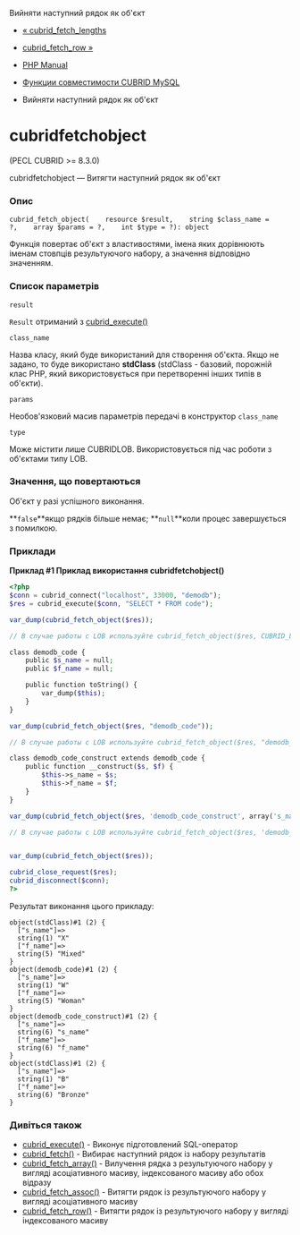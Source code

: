 Вийняти наступний рядок як об'єкт

-   [« cubrid\_fetch\_lengths](function.cubrid-fetch-lengths.html)
    
-   [cubrid\_fetch\_row »](function.cubrid-fetch-row.html)
    
-   [PHP Manual](index.html)
    
-   [Функции совместимости CUBRID MySQL](cubridmysql.cubrid.html)
    
-   Вийняти наступний рядок як об'єкт
    

# cubridfetchobject

(PECL CUBRID >= 8.3.0)

cubridfetchobject — Витягти наступний рядок як об'єкт

### Опис

```methodsynopsis
cubrid_fetch_object(    resource $result,    string $class_name = ?,    array $params = ?,    int $type = ?): object
```

Функція повертає об'єкт з властивостями, імена яких дорівнюють іменам стовпців результуючого набору, а значення відповідно значенням.

### Список параметрів

`result`

`Result` отриманий з [cubrid\_execute()](function.cubrid-execute.html)

`class_name`

Назва класу, який буде використаний для створення об'єкта. Якщо не задано, то буде використано **stdClass** (stdClass - базовий, порожній клас PHP, який використовується при перетворенні інших типів в об'єкти).

`params`

Необов'язковий масив параметрів передачі в конструктор `class_name`

`type`

Може містити лише CUBRIDLOB. Використовується під час роботи з об'єктами типу LOB.

### Значення, що повертаються

Об'єкт у разі успішного виконання.

**`false`**якщо рядків більше немає; **`null`**коли процес завершується з помилкою.

### Приклади

**Приклад #1 Приклад використання **cubridfetchobject()****

```php
<?php
$conn = cubrid_connect("localhost", 33000, "demodb");
$res = cubrid_execute($conn, "SELECT * FROM code");

var_dump(cubrid_fetch_object($res));

// В случае работы с LOB используйте cubrid_fetch_object($res, CUBRID_LOB)

class demodb_code {
    public $s_name = null;
    public $f_name = null;

    public function toString() {
        var_dump($this);
    }
}

var_dump(cubrid_fetch_object($res, "demodb_code"));

// В случае работы с LOB используйте cubrid_fetch_object($res, "demodb_code", CUBRID_LOB)

class demodb_code_construct extends demodb_code {
    public function __construct($s, $f) {
        $this->s_name = $s;
        $this->f_name = $f;
    }
}

var_dump(cubrid_fetch_object($res, 'demodb_code_construct', array('s_name', 'f_name')));

// В случае работы с LOB используйте cubrid_fetch_object($res, 'demodb_code_construct', array('s_name', 'f_name'), CUBRID_LOB)


var_dump(cubrid_fetch_object($res));

cubrid_close_request($res);
cubrid_disconnect($conn);
?>
```

Результат виконання цього прикладу:

```
object(stdClass)#1 (2) {
  ["s_name"]=>
  string(1) "X"
  ["f_name"]=>
  string(5) "Mixed"
}
object(demodb_code)#1 (2) {
  ["s_name"]=>
  string(1) "W"
  ["f_name"]=>
  string(5) "Woman"
}
object(demodb_code_construct)#1 (2) {
  ["s_name"]=>
  string(6) "s_name"
  ["f_name"]=>
  string(6) "f_name"
}
object(stdClass)#1 (2) {
  ["s_name"]=>
  string(1) "B"
  ["f_name"]=>
  string(6) "Bronze"
}
```

### Дивіться також

-   [cubrid\_execute()](function.cubrid-execute.html) - Виконує підготовлений SQL-оператор
-   [cubrid\_fetch()](function.cubrid-fetch.html) - Вибирає наступний рядок із набору результатів
-   [cubrid\_fetch\_array()](function.cubrid-fetch-array.html) - Вилучення рядка з результуючого набору у вигляді асоціативного масиву, індексованого масиву або обох відразу
-   [cubrid\_fetch\_assoc()](function.cubrid-fetch-assoc.html) - Витягти рядок із результуючого набору у вигляді асоціативного масиву
-   [cubrid\_fetch\_row()](function.cubrid-fetch-row.html) - Витягти рядок із результуючого набору у вигляді індексованого масиву